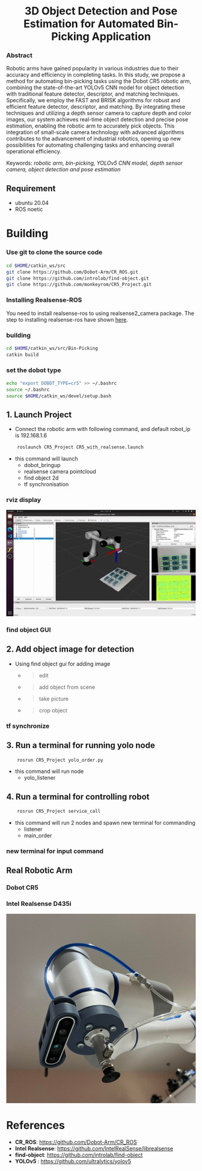 # <center>3D Object Detection and Pose Estimation for Automated Bin-Picking Application</center>

### Abstract
Robotic arms have gained popularity in various industries due to their accuracy and efficiency in completing tasks. In this study, we propose a method for automating bin-picking tasks using the Dobot CR5 robotic arm, combining the state-of-the-art YOLOv5 CNN model for object detection with traditional feature detector, descriptor, and matching techniques. Specifically, we employ the FAST and BRISK algorithms for robust and efficient feature detector, descriptor, and matching. By integrating these techniques and utilizing a depth sensor camera to capture depth and color images, our system achieves real-time object detection and precise pose estimation, enabling the robotic arm to accurately pick objects. This integration of small-scale camera technology with advanced algorithms contributes to the advancement of industrial robotics, opening up new possibilities for automating challenging tasks and enhancing overall operational efficiency.

Keywords: *robotic arm, bin-picking, YOLOv5 CNN model, depth sensor camera, object detection and pose estimation*



## Requirement

- ubuntu 20.04
- ROS noetic

# Building

### Use git to clone the source code
```sh
cd $HOME/catkin_ws/src
git clone https://github.com/Dobot-Arm/CR_ROS.git
git clone https://github.com/introlab/find-object.git
git clone https://github.com/monkeyrom/CR5_Project.git
```
### Installing Realsense-ROS

You need to install realsense-ros to using realsense2_camera package. The step to installing realsense-ros have shown [here](https://github.com/monkeyrom/realsense-ros).

### building
```sh
cd $HOME/catkin_ws/src/Bin-Picking
catkin build
```
### set the dobot type
```sh
echo "export DOBOT_TYPE=cr5" >> ~/.bashrc
source ~/.bashrc
source $HOME/catkin_ws/devel/setup.bash
```

## 1.  Launch Project

* Connect the robotic arm with following command, and default robot_ip is 192.168.1.6 

```sh
    roslaunch CR5_Project CR5_with_realsense.launch
```

* this command will launch 
  - dobot_bringup
  - realsense camera pointcloud
  - find object 2d
  - tf synchronisation

### rviz display

![rviz display](./pic/rviz.png)

### find object GUI

## 2.  Add object image for detection

* Using find object gui for adding image
  - > edit
  - > add object from scene
  - > take picture
  - > crop object

### tf synchronize

## 3.  Run a terminal for running yolo node

```sh
    rosrun CR5_Project yolo_order.py
```

* this command will run node
  - yolo_listener
  
## 4.  Run a terminal for controlling robot

```sh
    rosrun CR5_Project service_call
```

* this command will run 2 nodes and spawn new terminal for commanding
  - listener
  - main_order

### new terminal for input command

## Real Robotic Arm

### Dobot CR5 

### Intel Realsense D435i
![Intel Realsense D435i](./pic/dobot2.jpg)

# References
- **CR_ROS**: https://github.com/Dobot-Arm/CR_ROS
- **Intel Realsense**: https://github.com/IntelRealSense/librealsense
- **find-object**: https://github.com/introlab/find-object
- **YOLOv5** : https://github.com/ultralytics/yolov5

